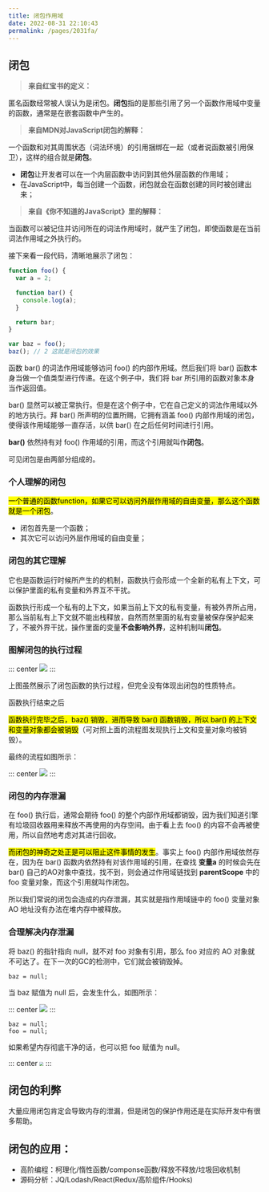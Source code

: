 ```yaml
---
title: 闭包作用域
date: 2022-08-31 22:10:43
permalink: /pages/2031fa/
---
```


## 闭包

> **来自红宝书的定义：**

匿名函数经常被人误认为是闭包。**闭包**指的是那些引用了另一个函数作用域中变量的函数，通常是在嵌套函数中产生的。

> **来自MDN对JavaScript闭包的解释：**

一个函数和对其周围状态（词法环境）的引用捆绑在一起（或者说函数被引用保卫），这样的组合就是**闭包**。
- **闭包**让开发者可以在一个内层函数中访问到其他外层函数的作用域；
- 在JavaScript中，每当创建一个函数，闭包就会在函数创建的同时被创建出来；

> **来自《你不知道的JavaScript》里的解释：**

当函数可以被记住并访问所在的词法作用域时，就产生了闭包，即使函数是在当前词法作用域之外执行的。

接下来看一段代码，清晰地展示了闭包：

```js
function foo() {
  var a = 2;

  function bar() {
    console.log(a);
  }

  return bar;
}

var baz = foo();
baz(); // 2 这就是闭包的效果
```

函数 bar() 的词法作用域能够访问 foo() 的内部作用域。然后我们将 bar() 函数本身当做一个值类型进行传递。在这个例子中，我们将 bar 所引用的函数对象本身当作返回值。

bar() 显然可以被正常执行。但是在这个例子中，它在自己定义的词法作用域以外的地方执行。拜 bar() 所声明的位置所赐，它拥有涵盖 foo() 内部作用域的闭包，使得该作用域能够一直存活，以供 bar() 在之后任何时间进行引用。

**bar()** 依然持有对 foo() 作用域的引用，而这个引用就叫作**闭包**。

可见闭包是由两部分组成的。

### 个人理解的闭包

<mark>一个普通的函数function，如果它可以访问外层作用域的自由变量，那么这个函数就是一个闭包</mark>。

- 闭包首先是一个函数；
- 其次它可以访问外层作用域的自由变量；

### 闭包的其它理解

它也是函数运行时候所产生的的机制，函数执行会形成一个全新的私有上下文，可以保护里面的私有变量和外界互不干扰。

函数执行形成一个私有的上下文，如果当前上下文的私有变量，有被外界所占用，那么当前私有上下文就不能出栈释放，自然而然里面的私有变量被保存保护起来了，不被外界干扰，操作里面的变量**不会影响外界**，这种机制叫**闭包**。

### 图解闭包的执行过程

::: center
  <img src="https://tva1.sinaimg.cn/large/e6c9d24ely1h5w73wc38zj21i40u0jvr.jpg" />
:::

上图虽然展示了闭包函数的执行过程，但完全没有体现出闭包的性质特点。

函数执行结束之后

<mark>函数执行完毕之后，baz() 销毁，进而导致 bar() 函数销毁，所以 bar() 的上下文和变量对象都会被销毁</mark>（可对照上面的流程图发现执行上文和变量对象均被销毁）。

最终的流程如图所示：

::: center
  <img src="https://tva1.sinaimg.cn/large/e6c9d24ely1h5w7lsulf3j21ih0u0wij.jpg" />
:::

### 闭包的内存泄漏

在 foo() 执行后，通常会期待 foo() 的整个内部作用域都销毁，因为我们知道引擎有垃圾回收器用来释放不再使用的内存空间。由于看上去 foo() 的内容不会再被使用，所以自然地考虑对其进行回收。

<mark>而闭包的神奇之处正是可以阻止这件事情的发生</mark>。事实上 foo() 内部作用域依然存在，因为在 bar() 函数内依然持有对该作用域的引用，在查找 **变量a** 的时候会先在 bar() 自己的AO对象中查找，找不到，则会通过作用域链找到 **parentScope** 中的 foo 变量对象，而这个引用就叫作闭包。

所以我们常说的闭包会造成的内存泄漏，其实就是指作用域链中的 foo() 变量对象AO 地址没有办法在堆内存中被释放。

### 合理解决内存泄漏

将 baz() 的指针指向 null，就不对 foo 对象有引用，那么 foo 对应的 AO 对象就不可达了。在下一次的GC的检测中，它们就会被销毁掉。

```JS
baz = null;
```

当 baz 赋值为 null 后，会发生什么，如图所示：

::: center
  <img src="https://tva1.sinaimg.cn/large/e6c9d24ely1h5w7ykx4uvj21bm0qcwgt.jpg" />
:::

```JS
baz = null;
foo = null;
```

如果希望内存彻底干净的话，也可以把 foo 赋值为 null。

::: center
  <img src="https://tva1.sinaimg.cn/large/e6c9d24ely1h5w83c20rgj20vi0e0dgo.jpg" style="zoom:50%;" />
:::

## 闭包的利弊

大量应用闭包肯定会导致内存的泄漏，但是闭包的保护作用还是在实际开发中有很多帮助。

## 闭包的应用：

- 高阶编程：柯理化/惰性函数/componse函数/释放不释放/垃圾回收机制
- 源码分析：JQ/Lodash/React(Redux/高阶组件/Hooks)
